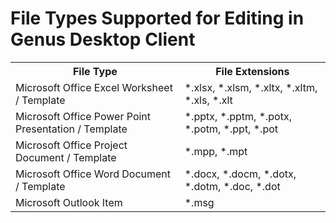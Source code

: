 # File Types Supported for Editing in Genus Desktop Client

<table style="WIDTH: 100%">

<tbody>

<tr>

<th>File Type</th>

<th>File Extensions</th>

</tr>

<tr>

<td>Microsoft Office Excel Worksheet / Template</td>

<td>*.xlsx, *.xlsm, *.xltx, *.xltm, *.xls, *.xlt</td>

</tr>

<tr>

<td>Microsoft Office Power Point Presentation / Template</td>

<td>*.pptx, *.pptm, *.potx, *.potm, *.ppt, *.pot</td>

</tr>

<tr>

<td>Microsoft Office Project Document / Template</td>

<td>*.mpp, *.mpt</td>

</tr>

<tr>

<td>Microsoft Office Word Document / Template</td>

<td>*.docx, *.docm, *.dotx, *.dotm, *.doc, *.dot</td>

</tr>

<tr>

<td>Microsoft Outlook Item</td>

<td>*.msg</td>

</tr>

</tbody>

</table>